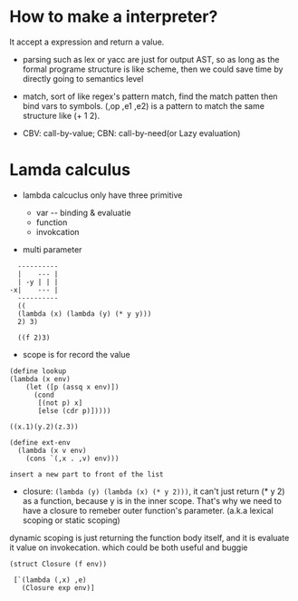 How to make a interpreter?
===

It accept a expression and return a value.

* parsing such as lex or yacc are just for output AST, so as long as the formal programe structure is like scheme, then we could save time by directly going to semantics level

* match, sort of like regex's pattern match, find the match patten then bind vars to symbols. (,op ,e1 ,e2) is a pattern to match the same structure like (+ 1 2).

* CBV: call-by-value; CBN: call-by-need(or Lazy evaluation)


Lamda calculus
===

* lambda calcuclus only have three primitive
  * var -- binding & evaluatie
  * function
  * invokcation
  
* multi parameter

```
  ----------
  |    --- |
  | -y | | |
-x|    --- |
  ----------
  ((
  (lambda (x) (lambda (y) (* y y)))
  2) 3)
  
  ((f 2)3)
```

* scope is for record the value

```
(define lookup
(lambda (x env)
    (let ([p (assq x env)])
      (cond
       [(not p) x]
       [else (cdr p)]))))
     
((x.1)(y.2)(z.3))
     
(define ext-env
  (lambda (x v env)
    (cons `(,x . ,v) env)))
    
insert a new part to front of the list
```
* closure: 
```(lambda (y) (lambda (x) (* y 2)))```, it can't just return (* y 2) as a function, because y is in the inner scope. That's why we need to have a closure to remeber outer function's parameter. (a.k.a lexical scoping or static scoping)

dynamic scoping is just returning the function body itself, and it is evaluate it value on invokecation. which could be both useful and buggie

```
(struct Closure (f env))

 [`(lambda (,x) ,e)
   (Closure exp env)]
   
```